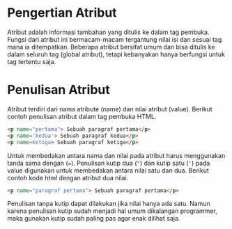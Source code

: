 # Pengertian Atribut

Atribut adalah informasi tambahan yang ditulis ke dalam tag pembuka. Fungsi dari atribut ini bermacam-macam tergantung nilai isi dan sesuai tag mana ia ditempatkan. Beberapa atribut bersifat umum dan bisa ditulis ke dalam seluruh tag (global atribut), tetapi kebanyakan hanya berfungsi untuk tag tertentu saja.

# Penulisan Atribut

Atribut terdiri dari nama atribute (name) dan nilai atribut (value). Berikut contoh penulisan atribut dalam tag pembuka HTML.

```html
<p name="pertama"> Sebuah paragraf pertama</p>
<p name='kedua'> Sebuah paragraf kedua</p>
<p name=ketiga> Sebuah paragraf ketiga</p>
```

Untuk membedakan antara nama dan nilai pada atribut harus menggunakan tanda sama dengan (`=`). Penulisan kutip dua (`"`) dan kutip satu (`'`) pada value digunakan untuk membedakan antara nilai satu dan dua. Berikut contoh kode html dengan atribut dua nilai.

```html
<p name="paragraf pertama"> Sebuah paragraf pertama</p>
```

Penulisan tanpa kutip dapat dilakukan jika nilai hanya ada satu. Namun karena penulisan kutip sudah menjadi hal umum dikalangan programmer, maka gunakan kutip sudah paling pas agar enak dilihat saja.